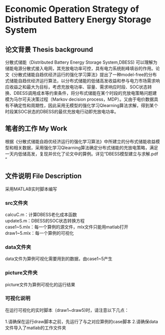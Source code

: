 # Economic Operation Strategy of Distributed Battery Energy Storage System
## 论文背景 Thesis background
分散式储能（Distributed Battery Energy Storage System,DBESS) 可以理解为储能电源分散式接入电网，其充放电功率可控，具有电力系统削峰填谷的作用。论文《分散式储能自趋优经济运行的强化学习算法》提出了一种model-free的分布式储能自趋优经济运行算法，以分布式储能的低储高发收益和参与电力市场需求响应收益之和最大为目标，考虑充放电功率、容量、需求响应时段、SOC状态转换、DBESS调用成本等约束条件，将分布式储能在某个时段的充放电策略问题建模为马尔可夫决策过程（Markov decision process，MDP）。又由于电价数据具有不确定性和周期性，因此采用无模型的强化学习Qlearning算法求解，得到某个时段某SOC状态的DBESS的最优充放电行动即充放电功率。
## 笔者的工作 My Work
根据《分散式储能自趋优经济运行的强化学习算法》中所建立的分布式储能收益模型和相关数据，采用强化学习Qlearning算法确定分布式储能的充放电策略，满足一天内低储高发，复现并优化了论文中的算例。详见“DBESS模型建立与求解.pdf ”

## 文件说明 File Description
采用MATLAB实时脚本编写
### src文件夹
calcuC.m：计算DBESS老化成本函数 <br>
updateS.m：DBESS的SOC状态转换方程<br>
case1~5.mlx：每一个算例的源文件，mlx文件只能用matlab打开<br>
draw1~5.mlx：每一个算例的可视化<br>
### data文件夹
data文件为算例可视化需要用到的数据，由case1~5产生<br>
### picture文件夹
picture文件为算例可视化的运行结果
### 可视化说明
在运行可视化的实时脚本（draw1~draw5)时，请注意以下几点：<br>
<br>
1.请确保在运行draw脚本之前，先运行了与之对应算例的case脚本
2.请确保data文件导入了matlab的工作文件夹
